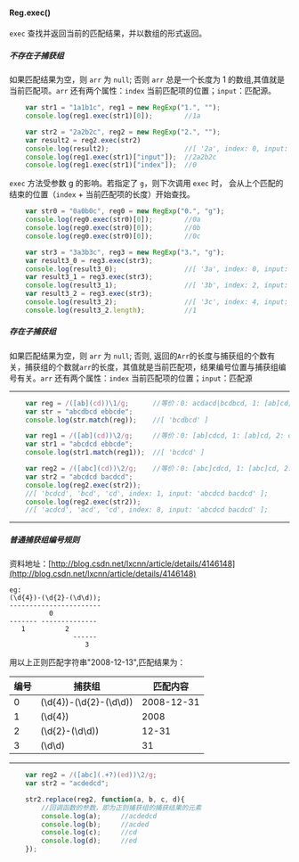 #### Reg.exec()
`exec` 查找并返回当前的匹配结果，并以数组的形式返回。

##### 不存在子捕获组

 如果匹配结果为空，则 `arr` 为 `null`; 否则 `arr` 总是一个长度为 1 的数组,其值就是当前匹配项。`arr` 还有两个属性：`index` 当前匹配项的位置；`input`：匹配源。

```javascript
    var str1 = "1a1b1c", reg1 = new RegExp("1.", "");
    console.log(reg1.exec(str1)[0]);        //1a

    var str2 = "2a2b2c", reg2 = new RegExp("2.", "");
    var result2 = reg2.exec(str2)
    console.log(result2);                   //[ '2a', index: 0, input: '2a3b3c' ]
    console.log(reg1.exec(str1)["input"]);  //2a2b2c
    console.log(reg1.exec(str1)["index"]);  //0
```

`exec` 方法受参数 g 的影响。若指定了 `g`，则下次调用 `exec` 时，
会从上个匹配的结束的位置（`index` + 当前匹配项的长度）开始查找。

```javascript
    var str0 = "0a0b0c", reg0 = new RegExp("0.", "g");
    console.log(reg0.exec(str0)[0]);        //0a
    console.log(reg0.exec(str0)[0]);        //0b
    console.log(reg0.exec(str0)[0]);        //0c

    var str3 = "3a3b3c", reg3 = new RegExp("3.", "g");
    var result3_0 = reg3.exec(str3);
    console.log(result3_0);                 //[ '3a', index: 0, input: '3a3b3c' ]
    var result3_1 = reg3.exec(str3);
    console.log(result3_1);                 //[ '3b', index: 2, input: '3a3b3c' ]
    var result3_2 = reg3.exec(str3);
    console.log(result3_2);                 //[ '3c', index: 4, input: '3a3b3c' ]
    console.log(result3_2.length);          //1
```

##### 存在子捕获组

如果匹配结果为空，则 `arr` 为 `null`; 否则, 返回的`Arr`的长度与捕获组的个数有关，捕获组的个数就`arr`的长度，其值就是当前匹配项，结果编号位置与捕获组编号有关。`arr` 还有两个属性：`index` 当前匹配项的位置；`input`：匹配源

--------------------------------

```javascript
    var reg = /([ab](cd))\1/g;      //等价：0: acdacd|bcdbcd, 1: [ab]cd, 2: cd
    var str = "abcdbcd ebbcde";
    console.log(str.match(reg));    //[ 'bcdbcd' ]

    var reg1 = /([ab](cd))\2/g;     //等价：0: [ab]cdcd, 1: [ab]cd, 2: cd
    var str1 = "abcdcd ebbcde";
    console.log(str1.match(reg1));  //[ 'bcdcd' ]

    var reg2 = /([abc](cd))\2/g;    //等价：0: [abc]cdcd, 1: [abc]cd, 2: cd
    var str2 = "abcdcd bacdcd";
    console.log(reg2.exec(str2));   
    //[ 'bcdcd', 'bcd', 'cd', index: 1, input: 'abcdcd bacdcd' ];
    console.log(reg2.exec(str2));   
    //[ 'acdcd', 'acd', 'cd', index: 8, input: 'abcdcd bacdcd' ];
```

---------------------------

##### 普通捕获组编号规则
资料地址：[http://blog.csdn.net/lxcnn/article/details/4146148](http://blog.csdn.net/lxcnn/article/details/4146148)

    eg: 
    (\d{4})-(\d{2}-(\d\d));
    -----------------------
              0
    ------- --------------
       1          2
                    ------
                       3

用以上正则匹配字符串"2008-12-13",匹配结果为：

| 编号   | 捕获组                         |       匹配内容 |
| ------ | ------------------------------ |      --------- |
|   0    |    (\d\{4})-(\d\{2}-(\d\d))    |  2008-12-31    |
|   1    |    (\d\{4})                    |       2008     |
|   2    |    (\d\{2}-(\d\d))             |       12-31    |
|   3    |    (\d\d)                      |         31     |

----------------------------------

```javascript
    var reg2 = /([abc](.+?)(ed))\2/g;
    var str2 = "acdedcd";

    str2.replace(reg2, function(a, b, c, d){
        //回调函数的参数，即为正则捕获组的捕获结果的元素
        console.log(a);     //acdedcd
        console.log(b);     //acded
        console.log(c);     //cd
        console.log(d);     //ed
    });
```

